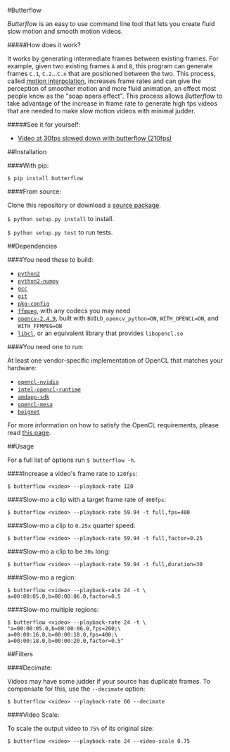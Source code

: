 #Butterflow

*Butterflow* is an easy to use command line tool that lets you create fluid slow
motion and smooth motion videos.

#####How does it work?

It works by generating intermediate frames between existing frames. For example,
given two existing frames `A` and `B`, this program can generate frames `C.1`,
`C.2`...`C.n` that are positioned between the two. This process, called
[motion interpolation](http://en.wikipedia.org/wiki/Motion_interpolation),
increases frame rates and can give the perception of smoother motion and more
fluid animation, an effect most people know as the "soap opera effect". This
process allows *Butterflow* to take advantage of the increase in frame rate to
generate high fps videos that are needed to make slow motion videos with minimal
judder.

#####See it for yourself:

* [Video at 30fps slowed down with butterflow (210fps)](https://dl.dropboxusercontent.com/u/103239050/side.mp4)

##Installation

####With pip:

```$ pip install butterflow```

####From source:

Clone this repository or download a [source package](https://github.com/dthpham/butterflow/releases).

`$ python setup.py install` to install.

`$ python setup.py test` to run tests.

##Dependencies

####You need these to build:

* [`python2`]()
* [`python2-numpy`](http://www.numpy.org/)
* [`gcc`]()
* [`git`]()
* [`pkg-config`]()
* [`ffmpeg`](https://github.com/FFmpeg/FFmpeg), with any codecs you may need
* [`opencv-2.4.9`](http://opencv.org/), built with `BUILD_opencv_python=ON`,
`WITH_OPENCL=ON`, and `WITH_FFMPEG=ON`
* [`libcl`](https://www.archlinux.org/packages/extra/x86_64/libcl/), or
an equivalent library that provides `libopencl.so`

####You need one to run:

At least one vendor-specific implementation of OpenCL that matches your
hardware:

* [`opencl-nvidia`](https://developer.nvidia.com/opencl)
* [`intel-opencl-runtime`](https://software.intel.com/en-us/intel-opencl)
* [`amdapp-sdk`](http://developer.amd.com/tools-and-sdks/opencl-zone/)
* [`opencl-mesa`](http://www.x.org/wiki/GalliumStatus/)
* [`beignet`](http://cgit.freedesktop.org/beignet/)

For more information on how to satisfy the OpenCL requirements, please read
[this page](https://wiki.archlinux.org/index.php/Opencl).

##Usage

For a full list of options run ```$ butterflow -h```.

####Increase a video's frame rate to `120fps`:

```
$ butterflow <video> --playback-rate 120
```

####Slow-mo a clip with a target frame rate of `400fps`:

```
$ butterflow <video> --playback-rate 59.94 -t full,fps=400
```

####Slow-mo a clip to `0.25x` quarter speed:

```
$ butterflow <video> --playback-rate 59.94 -t full,factor=0.25
```

####Slow-mo a clip to be `30s` long:

```
$ butterflow <video> --playback-rate 59.94 -t full,duration=30
```

####Slow-mo a region:

```
$ butterflow <video> --playback-rate 24 -t \
a=00:00:05.0,b=00:00:06.0,factor=0.5
```

####Slow-mo multiple regions:

```
$ butterflow <video> --playback-rate 24 -t \
"a=00:00:05.0,b=00:00:06.0,fps=200;\
a=00:00:16.0,b=00:00:18.0,fps=400;\
a=00:00:18.0,b=00:00:20.0,factor=0.5"
```

##Filters

####Decimate:

Videos may have some judder if your source has duplicate frames. To compensate
for this, use the `--decimate` option:

```
$ butterflow <video> --playback-rate 60 --decimate
```

####Video Scale:

To scale the output video to `75%` of its original size:

```
$ butterflow <video> --playback-rate 24 --video-scale 0.75
```
